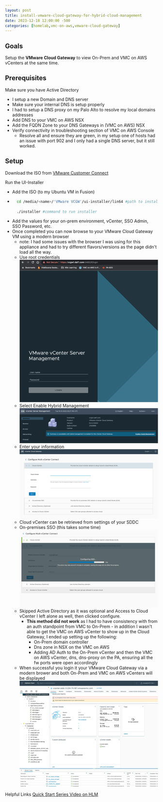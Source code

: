 ```yaml
---
layout: post
title: install-vmware-cloud-gateway-for-hybrid-cloud-management
date: 2023-12-18 12:00:00 -500
categories: [homelab,vmc-on-aws,vmware-cloud-gateway]
---
```


## Goals

Setup the **VMware Cloud Gateway** to view On-Prem and VMC on AWS vCenters at the same time.

## Prerequisites

Make sure you have Active Directory
- I setup a new Domain and DNS server
- Make sure your internal DNS is setup properly
- I had to setup a DNS proxy on my Palo Alto to resolve my local domains addresses 
- Add DNS to your VMC on AWS NSX
- Add the FQDN Zone to your DNS Gateways in (VMC on AWS) NSX
- Verify connectivity in troubleshooting section of VMC on AWS Console
    - Resolve all and ensure they are green, in my setup one of hosts had an issue with port 902 and I only had a single DNS server, but it still worked. 

## Setup

Download the ISO from [VMware Customer Connect](https://customerconnect.vmware.com/home)

Run the UI-Installer
- Add the ISO (to my Ubuntu VM in Fusion)
- ```sh
    cd /media/<name>/'VMware VCGW'/ui-installer/lin64 #path to install

    ./installer #command to run installer
    ```
- Add the values for your on-prem environment, vCenter, SSO Admin, SSO Password, etc.
- Once completed you can now browse to your VMware Cloud Gateway VM using a modern browser
    - note: I had some issues with the browser I was using for this appliance and had to try different flavors/versions as the page didn't load all the way.
    - Use root credentials ![Login Page](/assets/images/vcgw-hlm-01.png) 
    - Select Enable Hybrid Management ![HLM enable](/assets/images/vcgw-hlm-02.png)
    - Enter your information ![variables](/assets/images/vcgw-hlm-04.png)
    - Cloud vCenter can be retrieved from settings of your SDDC
    - On-premises SSO (this takes some time) ![on-prem](/assets/images/vcgw-hlm-05.png)
    - Skipped Active Directory as it was optional and Access to Cloud vCenter I left alone as well, then clicked configure.
        - **This method did not work** as I had to have consistency with from an auth standpoint from VMC to On-Prem - in addition I wasn't able to get the VMC on AWS vCenter to show up in the Cloud Gateway, I ended up setting up the following:
            - On-Prem domain controller
            - Dns zone in NSX on the VMC on AWS
            - Adding AD Auth to the On-Prem vCenter and then the VMC on AWS vCenter, dns, dns-proxy on the PA, ensuring all the fw ports were open accordingly 
    - When successful you login it your VMware Cloud Gateway via a modern brower and both On-Prem and VMC on AWS vCenters will be displayed ![vcloud gw](/assets/images/cloud-gateway-1.png)

Helpful Links
[Quick Start Series Video on HLM](https://www.youtube.com/watch?v=P5uHzqa4n44
)